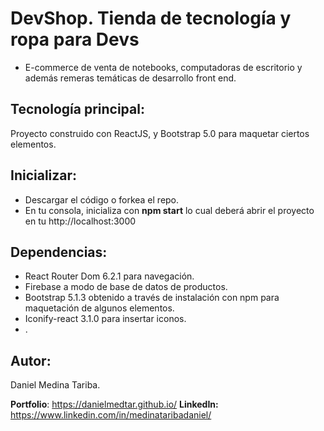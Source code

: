 # DevShop. Tienda de tecnología y ropa para Devs
- E-commerce de venta de notebooks, computadoras de escritorio y además remeras temáticas de desarrollo front end.

## Tecnología principal:
Proyecto construido con ReactJS, y Bootstrap 5.0 para maquetar ciertos elementos.

## Inicializar:
- Descargar el código o forkea el repo.
- En tu consola, inicializa con **npm start** lo cual deberá abrir el proyecto en tu http://localhost:3000

## Dependencias:
- React Router Dom 6.2.1 para navegación.
- Firebase a modo de base de datos de productos.
- Bootstrap 5.1.3 obtenido a través de instalación con npm para maquetación de algunos elementos.
- Iconify-react 3.1.0 para insertar iconos.
- .

## Autor:
Daniel Medina Tariba. 

**Portfolio**: https://danielmedtar.github.io/
**LinkedIn:** https://www.linkedin.com/in/medinataribadaniel/